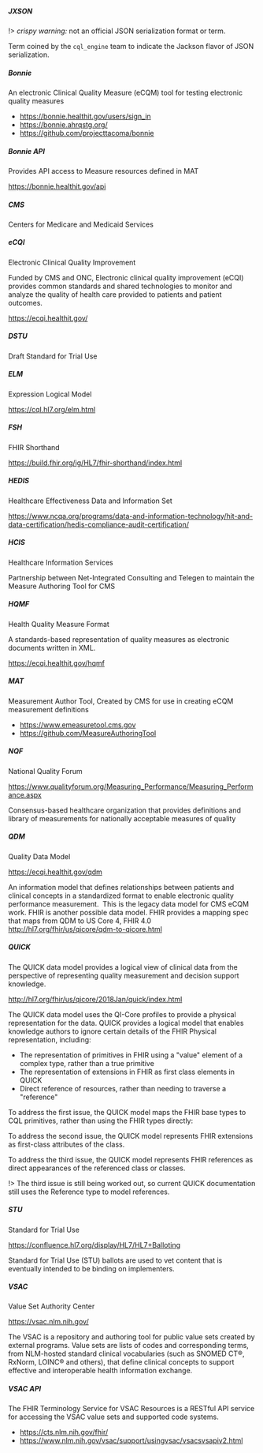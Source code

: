 ##### JXSON
!> _crispy warning:_ not an official JSON serialization format or term.

Term coined by the `cql_engine` team to indicate the Jackson flavor of JSON serialization.

##### Bonnie
An electronic Clinical Quality Measure (eCQM) tool for testing electronic quality measures

- https://bonnie.healthit.gov/users/sign_in
- https://bonnie.ahrqstg.org/
- https://github.com/projecttacoma/bonnie

##### Bonnie API
Provides API access to Measure resources defined in MAT

https://bonnie.healthit.gov/api

##### CMS
Centers for Medicare and Medicaid Services

##### eCQI
Electronic Clinical Quality Improvement

Funded by CMS and ONC, Electronic clinical quality improvement (eCQI) provides common standards and shared technologies to monitor and analyze the quality of health care provided to patients and patient outcomes.

https://ecqi.healthit.gov/

##### DSTU
Draft Standard for Trial Use 

##### ELM
Expression Logical Model

https://cql.hl7.org/elm.html

##### FSH
FHIR Shorthand

https://build.fhir.org/ig/HL7/fhir-shorthand/index.html

##### HEDIS
Healthcare Effectiveness Data and Information Set

https://www.ncqa.org/programs/data-and-information-technology/hit-and-data-certification/hedis-compliance-audit-certification/

##### HCIS
Healthcare Information Services 

Partnership between Net-Integrated Consulting and Telegen to maintain the Measure Authoring Tool for CMS

##### HQMF
Health Quality Measure Format

A standards-based representation of quality measures as electronic documents written in XML.

https://ecqi.healthit.gov/hqmf

##### MAT
Measurement Author Tool, Created by CMS for use in creating eCQM measurement definitions

- https://www.emeasuretool.cms.gov
- https://github.com/MeasureAuthoringTool

##### NQF
National Quality Forum

https://www.qualityforum.org/Measuring_Performance/Measuring_Performance.aspx

Consensus-based healthcare organization that provides definitions and library of measurements for nationally acceptable measures of quality

##### QDM
Quality Data Model

https://ecqi.healthit.gov/qdm

An information model that defines relationships between patients and clinical concepts in a standardized format to enable electronic quality performance measurement. 
<csanders> This is the legacy data model for CMS eCQM work. FHIR is another possible data model. FHIR provides a mapping spec that maps from QDM to US Core 4, FHIR 4.0 http://hl7.org/fhir/us/qicore/qdm-to-qicore.html

##### QUICK
The QUICK data model provides a logical view of clinical data from the perspective of representing quality measurement and decision support knowledge.

http://hl7.org/fhir/us/qicore/2018Jan/quick/index.html

The QUICK data model uses the QI-Core profiles to provide a physical representation for the data.
QUICK provides a logical model that enables knowledge authors to ignore certain details of the FHIR Physical representation, including:
- The representation of primitives in FHIR using a "value" element of a complex type, rather than a true primitive
- The representation of extensions in FHIR as first class elements in QUICK
- Direct reference of resources, rather than needing to traverse a "reference"

To address the first issue, the QUICK model maps the FHIR base types to CQL primitives, rather than using the FHIR types directly:

To address the second issue, the QUICK model represents FHIR extensions as first-class attributes of the class. 

To address the third issue, the QUICK model represents FHIR references as direct appearances of the referenced class or classes.

!> The third issue is still being worked out, so current QUICK documentation still uses the Reference type to model references.

##### STU
Standard for Trial Use

https://confluence.hl7.org/display/HL7/HL7+Balloting

Standard for Trial Use (STU) ballots are used to vet content that is eventually intended to be binding on implementers.

##### VSAC
Value Set Authority Center

https://vsac.nlm.nih.gov/

The VSAC is a repository and authoring tool for public value sets created by external programs. Value sets are lists of codes and corresponding terms, from NLM-hosted standard clinical vocabularies (such as SNOMED CT®, RxNorm, LOINC® and others), that define clinical concepts to support effective and interoperable health information exchange.

##### VSAC API
The FHIR Terminology Service for VSAC Resources is a RESTful API service for accessing the VSAC value sets and supported code systems.

- https://cts.nlm.nih.gov/fhir/
- https://www.nlm.nih.gov/vsac/support/usingvsac/vsacsvsapiv2.html
